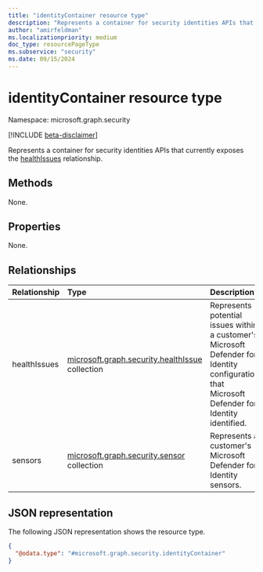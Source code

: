 ```yaml
---
title: "identityContainer resource type"
description: "Represents a container for security identities APIs that currently exposes the [healthIssues](security-healthissue.md) relationship."
author: "amirfeldman"
ms.localizationpriority: medium
doc_type: resourcePageType
ms.subservice: "security"
ms.date: 09/15/2024
---
```


# identityContainer resource type

Namespace: microsoft.graph.security

[!INCLUDE [beta-disclaimer](../../includes/beta-disclaimer.md)]

Represents a container for security identities APIs that currently exposes the [healthIssues](security-healthissue.md) relationship.

## Methods

None.

## Properties

None.

## Relationships

| Relationship                           | Type                                                                                                                  | Description                                                                                                                                    |
|:---------------------------------------|:----------------------------------------------------------------------------------------------------------------------|:-----------------------------------------------------------------------------------------------------------------------------------------------|
| healthIssues                           | [microsoft.graph.security.healthIssue](security-healthissue.md) collection                                            | Represents potential issues within a customer's Microsoft Defender for Identity configuration that Microsoft Defender for Identity identified. |
| sensors                                | [microsoft.graph.security.sensor](security-sensor.md) collection                                                      | Represents a customer's Microsoft Defender for Identity sensors.                                                                               |

## JSON representation

The following JSON representation shows the resource type.
<!-- {
  "blockType": "resource",
  "@odata.type": "microsoft.graph.security.identityContainer",
  "openType": false
}
-->
``` json
{
  "@odata.type": "#microsoft.graph.security.identityContainer"
}
```
